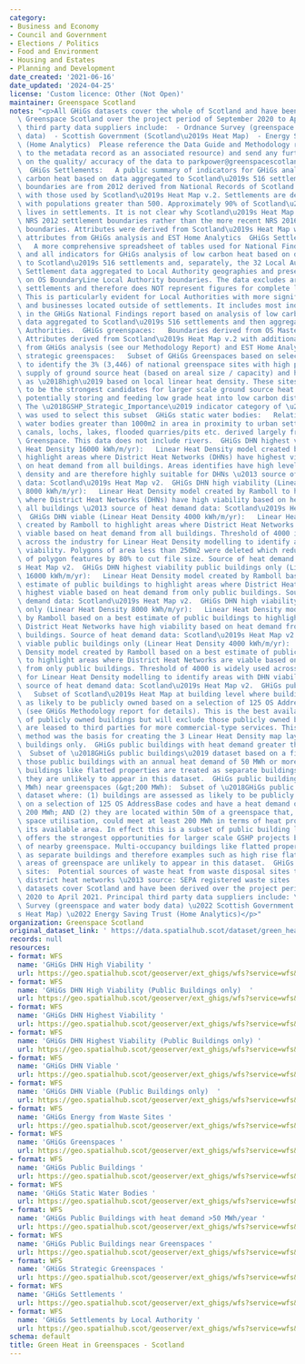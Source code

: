 ```yaml
---
category:
- Business and Economy
- Council and Government
- Elections / Politics
- Food and Environment
- Housing and Estates
- Planning and Development
date_created: '2021-06-16'
date_updated: '2024-04-25'
license: 'Custom licence: Other (Not Open)'
maintainer: Greenspace Scotland
notes: "<p>All GHiGs datasets cover the whole of Scotland and have been derived by\
  \ Greenspace Scotland over the project period of September 2020 to April 2021. Principal\
  \ third party data suppliers include:  - Ordnance Survey (greenspace and water body\
  \ data)  - Scottish Government (Scotland\u2019s Heat Map)  - Energy Saving Trust\
  \ (Home Analytics)  Please reference the Data Guide and Methodology report (attached\
  \ to the metadata record as an associated resource) and send any further queries\
  \ on the quality/ accuracy of the data to parkpower@greenspacescotland.org.uk. \
  \  GHiGs Settlements:   A public summary of indicators for GHiGs analysis of low\
  \ carbon heat based on data aggregated to Scotland\u2019s 516 settlements. Settlement\
  \ boundaries are from 2012 derived from National Records of Scotland to be consistent\
  \ with those used by Scotland\u2019s Heat Map v.2. Settlements are defined as places\
  \ with populations greater than 500. Approximately 90% of Scotland\u2019s population\
  \ lives in settlements. It is not clear why Scotland\u2019s Heat Map is using the\
  \ NRS 2012 settlement boundaries rather than the more recent NRS 2016 settlement\
  \ boundaries. Attributes were derived from Scotland\u2019s Heat Map with additional\
  \ attributes from GHiGs analysis and EST Home Analytics  GHiGs Settlements by LA:\
  \   A more comprehensive spreadsheet of tables used for National Findings Report\
  \ and all indicators for GHiGs analysis of low carbon heat based on data aggregated\
  \ to Scotland\u2019s 516 settlements and, separately, the 32 Local Authorities.\
  \ Settlement data aggregated to Local Authority geographies and presented based\
  \ on OS BoundaryLine Local Authority boundaries. The data excludes areas outside\
  \ settlements and therefore does NOT represent figures for complete local authorities.\
  \ This is particularly evident for Local Authorities with more significant populations\
  \ and businesses located outside of settlements. It includes most indicators used\
  \ in the GHiGs National Findings report based on analysis of low carbon heat related\
  \ data aggregated to Scotland\u2019s 516 settlements and then aggregated to 32 Local\
  \ Authorities.  GHiGs greenspaces:   Boundaries derived from OS Mastermap Greenspace.\
  \ Attributes derived from Scotland\u2019s Heat Map v.2 with additional attributes\
  \ from GHiGs analysis (see our Methodology Report) and EST Home Analytics  GHiGs\
  \ strategic greenspaces:   Subset of GHiGs Greenspaces based on selection criteria\
  \ to identify the 3% (3,446) of national greenspace sites with high potential for\
  \ supply of ground source heat (based on areal size / capacity) and have been classified\
  \ as \u2018high\u2019 based on local linear heat density. These sites are likely\
  \ to be the strongest candidates for larger scale ground source heat solutions,\
  \ potentially storing and feeding low grade heat into low carbon district heat networks.\
  \ The \u2018GSHP_Strategic_Importance\u2019 indicator category of \u2018VERY HIGH\u2019\
  \ was used to select this subset  GHiGs static water bodies:   Relatively static\
  \ water bodies greater than 1000m2 in area in proximity to urban settlements including\
  \ canals, lochs, lakes, flooded quarries/pits etc. derived largely from OS Mastermap\
  \ Greenspace. This data does not include rivers.  GHiGs DHN highest viability (Linear\
  \ Heat Density 16000 kWh/m/yr):   Linear Heat Density model created by Ramboll to\
  \ highlight areas where District Heat Networks (DHNs) have highest viability based\
  \ on heat demand from all buildings. Areas identifies have high levels of heat demand\
  \ density and are therefore highly suitable for DHNs \u2013 source of heat demand\
  \ data: Scotland\u2019s Heat Map v2.  GHiGs DHN high viability (Linear Heat Density\
  \ 8000 kWh/m/yr):   Linear Heat Density model created by Ramboll to highlight areas\
  \ where District Heat Networks (DHNs) have high viability based on heat demand from\
  \ all buildings \u2013 source of heat demand data: Scotland\u2019s Heat Map v2.\
  \  GHiGs DHN viable (Linear Heat Density 4000 kWh/m/yr):   Linear Heat Density model\
  \ created by Ramboll to highlight areas where District Heat Networks (DHNs) are\
  \ viable based on heat demand from all buildings. Threshold of 4000 is widely used\
  \ across the industry for Linear Heat Density modelling to identify areas with DHN\
  \ viability. Polygons of area less than 250m2 were deleted which reduced the number\
  \ of polygon features by 80% to cut file size. Source of heat demand data: Scotland\u2019\
  s Heat Map v2.  GHiGs DHN highest viability public buildings only (Linear Heat Density\
  \ 16000 kWh/m/yr):   Linear Heat Density model created by Ramboll based on a best\
  \ estimate of public buildings to highlight areas where District Heat Networks have\
  \ highest viable based on heat demand from only public buildings. Source of heat\
  \ demand data: Scotland\u2019s Heat Map v2.  GHiGs DHN high viability public buildings\
  \ only (Linear Heat Density 8000 kWh/m/yr):   Linear Heat Density model created\
  \ by Ramboll based on a best estimate of public buildings to highlight areas where\
  \ District Heat Networks have high viability based on heat demand from only public\
  \ buildings. Source of heat demand data: Scotland\u2019s Heat Map v2.  GHiGs DHN\
  \ viable public buildings only (Linear Heat Density 4000 kWh/m/yr):   Linear Heat\
  \ Density model created by Ramboll based on a best estimate of public buildings\
  \ to highlight areas where District Heat Networks are viable based on heat demand\
  \ from only public buildings. Threshold of 4000 is widely used across the industry\
  \ for Linear Heat Density modelling to identify areas with DHN viability \u2013\
  \ source of heat demand data: Scotland\u2019s Heat Map v2.  GHiGs public buildings:\
  \   Subset of Scotland\u2019s Heat Map at building level where buildings are assessed\
  \ as likely to be publicly owned based on a selection of 125 OS AddressBase codes\
  \ (see GHiGs Methodology report for details). This is the best available approximation\
  \ of publicly owned buildings but will exclude those publicly owned buildings which\
  \ are leased to third parties for more commercial-type services. This same identification\
  \ method was the basis for creating the 3 Linear Heat Density map layers for public\
  \ buildings only.  GHiGs public buildings with heat demand greater than 50 MWh/year:\
  \  Subset of \u2018GHiGs public buildings\u2019 dataset based on a filter for all\
  \ those public buildings with an annual heat demand of 50 MWh or more. Multi-occupancy\
  \ buildings like flatted properties are treated as separate buildings and therefore\
  \ they are unlikely to appear in this dataset.  GHiGs public buildings (&gt;200\
  \ MWh) near greenspaces (&gt;200 MWh):  Subset of \u2018GHiGs public buildings\u2019\
  \ dataset where: (1) buildings are assessed as likely to be publicly owned based\
  \ on a selection of 125 OS AddressBase codes and have a heat demand of at least\
  \ 200 MWh; AND (2) they are located within 50m of a greenspace that, based on 20%\
  \ space utilisation, could meet at least 200 MWh in terms of heat production from\
  \ its available area. In effect this is a subset of public building locations that\
  \ offers the strongest opportunities for larger scale GSHP projects based on use\
  \ of nearby greenspace. Multi-occupancy buildings like flatted properties are treated\
  \ as separate buildings and therefore examples such as high rise flats next to larger\
  \ areas of greenspace are unlikely to appear in this dataset.  GHiGs waste disposal\
  \ sites:  Potential sources of waste heat from waste disposal sites to feed into\
  \ district heat networks \u2013 source: SEPA registered waste sites   All GHiGs\
  \ datasets cover Scotland and have been derived over the project period of September\
  \ 2020 to April 2021. Principal third party data suppliers include: \u2022 Ordnance\
  \ Survey (greenspace and water body data) \u2022 Scottish Government (Scotland\u2019\
  s Heat Map) \u2022 Energy Saving Trust (Home Analytics)</p>"
organization: Greenspace Scotland
original_dataset_link: ' https://data.spatialhub.scot/dataset/green_heat_in_greenspaces-ghigs'
records: null
resources:
- format: WFS
  name: 'GHiGs DHN High Viability '
  url: https://geo.spatialhub.scot/geoserver/ext_ghigs/wfs?service=wfs&typeName=ext_ghigs:pub_ghigs-dhn-high
- format: WFS
  name: 'GHiGs DHN High Viability (Public Buildings only)  '
  url: https://geo.spatialhub.scot/geoserver/ext_ghigs/wfs?service=wfs&typeName=ext_ghigs:pub_ghigs-dhn-high-pb
- format: WFS
  name: 'GHiGs DHN Highest Viability '
  url: https://geo.spatialhub.scot/geoserver/ext_ghigs/wfs?service=wfs&typeName=ext_ghigs:pub_ghigs-dhn-highest
- format: WFS
  name: 'GHiGs DHN Highest Viability (Public Buildings only) '
  url: https://geo.spatialhub.scot/geoserver/ext_ghigs/wfs?service=wfs&typeName=ext_ghigs:pub_ghigs-dhn-highest-pb
- format: WFS
  name: 'GHiGs DHN Viable '
  url: https://geo.spatialhub.scot/geoserver/ext_ghigs/wfs?service=wfs&typeName=ext_ghigs:pub_ghigs-dhn-viable
- format: WFS
  name: 'GHiGs DHN Viable (Public Buildings only)  '
  url: https://geo.spatialhub.scot/geoserver/ext_ghigs/wfs?service=wfs&typeName=ext_ghigs:pub_ghigs-dhn-viable-pb
- format: WFS
  name: 'GHiGs Energy from Waste Sites '
  url: https://geo.spatialhub.scot/geoserver/ext_ghigs/wfs?service=wfs&typeName=ext_ghigs:pub_ghigs-efw
- format: WFS
  name: 'GHiGs Greenspaces '
  url: https://geo.spatialhub.scot/geoserver/ext_ghigs/wfs?service=wfs&typeName=ext_ghigs:pub_ghigs-green
- format: WFS
  name: 'GHiGs Public Buildings '
  url: https://geo.spatialhub.scot/geoserver/ext_ghigs/wfs?service=wfs&typeName=ext_ghigs:pub_ghigs-pb
- format: WFS
  name: 'GHiGs Static Water Bodies '
  url: https://geo.spatialhub.scot/geoserver/ext_ghigs/wfs?service=wfs&typeName=ext_ghigs:pub_ghigs-swb
- format: WFS
  name: 'GHiGs Public Buildings with heat demand >50 MWh/year '
  url: https://geo.spatialhub.scot/geoserver/ext_ghigs/wfs?service=wfs&typeName=ext_ghigs:pub_ghigs-pb-gt50000
- format: WFS
  name: 'GHiGs Public Buildings near Greenspaces '
  url: https://geo.spatialhub.scot/geoserver/ext_ghigs/wfs?service=wfs&typeName=ext_ghigs:pub_ghigs-pb-nr-gs
- format: WFS
  name: 'GHiGs Strategic Greenspaces '
  url: https://geo.spatialhub.scot/geoserver/ext_ghigs/wfs?service=wfs&typeName=ext_ghigs:pub_ghigs-s-green
- format: WFS
  name: 'GHiGs Settlements '
  url: https://geo.spatialhub.scot/geoserver/ext_ghigs/wfs?service=wfs&typeName=ext_ghigs:pub_ghigs-stlmnt
- format: WFS
  name: 'GHiGs Settlements by Local Authority '
  url: https://geo.spatialhub.scot/geoserver/ext_ghigs/wfs?service=wfs&typeName=ext_ghigs:pub_ghigs-stlmnt-la
schema: default
title: Green Heat in Greenspaces - Scotland
---
```

